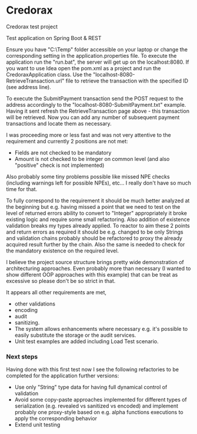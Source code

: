 # Credorax
Credorax test project

Test application on Spring Boot & REST

Ensure you have "C:\Temp" folder accessible on your laptop or change the corresponding setting in the application.properties file.
To execute the application run the "run.bat", the server will get up on the localhost:8080.
If you want to use Idea open the pom.xml as a project and run the CredoraxApplication class.
Use the "localhost-8080-RetrieveTransaction.url" file to retrieve the transaction with the specified ID (see address line).

To execute the SubmitPayment transaction send the POST request to the address accordingly to the "localhost-8080-SubmitPayment.txt" example.
Having it sent refresh the RetrieveTransaction page above - this transaction will be retrieved.
Now you can add any number of subsequent payment transactions and locate them as necessary.

I was proceeding more or less fast and was not very attentive to the requirement and currently 2 positions are not met:
- Fields are not checked to be mandatory
- Amount is not checked to be integer on common level (and also "positive" check is not implemented)

Also probably some tiny problems possible like missed NPE checks (including warnings left for possible NPEs), etc...
I really don't have so much time for that.

To fully correspond to the requirement it should be much better analyzed at the beginning but e.g.
having missed a point that we need to test on the level of returned errors ability to convert to "Integer" appropriately
it broke existing logic and require some small refactoring. Also addition of existence validation breaks my types already applied.
To reactor to aim these 2 points and return errors as required it should be e.g. changed to be only Strings and validation chains
probably should be refactored to proxy the already acquired result further by the chain. Also the same is needed to check
for the mandatory existence on the required level.

I believe the project source structure brings pretty wide demonstration of architecturing approaches.
Even probably more than necessary (I wanted to show different OOP approaches with this example) that can be treat as excessive
so please don't be so strict in that.

It appears all other requirements are met,
- other validations
- encoding
- audit
- sanitizing.
- The system allows enhancements where necessary e.g. it's possible to easily substitute the storage or the audit services.
- Unit test examples are added including Load Test scenario.

### Next steps

Having done with this first test now I see the following refactories to be completed for the application further versions:
- Use only "String" type data for having full dynamical control of validation
- Avoid some copy-paste approaches implemented for different types of serialization (e.g. revealed vs sanitized vs encoded)
and implement probably one proxy-style based on e.g. alpha functions executions to apply the corresponding behavior
- Extend unit testing

